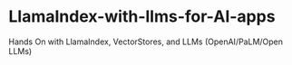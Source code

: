 # LlamaIndex-with-llms-for-AI-apps
Hands On with LlamaIndex, VectorStores, and LLMs (OpenAI/PaLM/Open LLMs)
